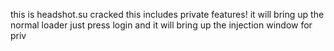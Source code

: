 this is headshot.su cracked this includes private features!
it will bring up the normal loader just press login and it will bring up the injection window for priv
